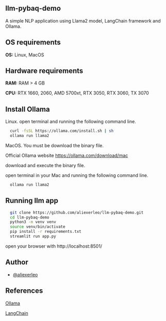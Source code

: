 ##  llm-pybaq-demo

A simple NLP application using Llama2 model, LangChain framework and Ollama.

## OS requirements

**OS:** Linux, MacOS

## Hardware requirements

**RAM:** RAM > 4 GB

**CPU:** RTX 1660, 2060, AMD 5700xt, RTX 3050, RTX 3060, TX 3070

## Install Ollama

Linux. open terminal and running the following command line.

```bash
  curl -fsSL https://ollama.com/install.sh | sh
  ollama run llama2
```
MacOS. You must be download the binary file.

Official Ollama website https://ollama.com/download/mac

download and execute the binary file.

open terminal in your Mac and running the following command line.

```bash
  ollama run llama2
```

## Running llm app 

```bash
  git clone https://github.com/aliexerleo/llm-pybaq-demo.git
  cd llm-pybaq-demo
  python3 -m venv venv
  source venv/bin/activate
  pip install -r requirements.txt
  streamlit run app.py
```
open your browser with http://localhost:8501/


## Author

- [@aliexerleo](https://github.com/aliexerleo)


## References

[Ollama](https://ollama.com/library)

[LangChain](https://python.langchain.com/docs/integrations/llms/ollama/)







